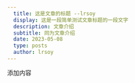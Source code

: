 ```yaml
---
  title: 这是文章的标题 --lrsoy
  display: 这是一段简单测试文章标题的一段文字
  description: 文章介绍
  subtitle: 同为文章介绍
  date: 2023-05-08
  type: posts
  author: lrsoy
---
```




添加内容